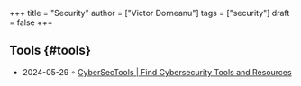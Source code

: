 +++
title = "Security"
author = ["Victor Dorneanu"]
tags = ["security"]
draft = false
+++

## Tools {#tools}

-   2024-05-29 ◦ [CyberSecTools | Find Cybersecurity Tools and Resources](https://cybersectools.com/)
